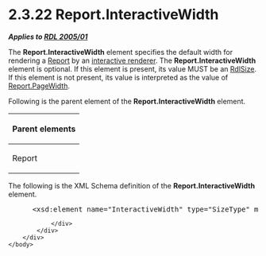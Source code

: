 <html dir="LTR" xmlns:mshelp="http://msdn.microsoft.com/mshelp" xmlns:ddue="http://ddue.schemas.microsoft.com/authoring/2003/5" xmlns:xlink="http://www.w3.org/1999/xlink" xmlns:tool="http://www.microsoft.com/tooltip">
    <head>
        <meta http-equiv="Content-Type" content="text/html; CHARSET=utf-8"></meta>
        <meta name="save" content="history"></meta>
        <title>2.3.22 Report.InteractiveWidth</title>
        <xml>
            <mshelp:toctitle title="2.3.22 Report.InteractiveWidth"></mshelp:toctitle>
            <mshelp:rltitle title="[MS-RDL]: Report.InteractiveWidth"></mshelp:rltitle>
            <mshelp:keyword index="A" term="e229126e-c558-48a9-bfa9-ca7c9f030585"></mshelp:keyword>
            <mshelp:attr name="DCSext.ContentType" value="open specification"></mshelp:attr>
            <mshelp:attr name="AssetID" value="e229126e-c558-48a9-bfa9-ca7c9f030585"></mshelp:attr>
            <mshelp:attr name="TopicType" value="kbRef"></mshelp:attr>
            <mshelp:attr name="DCSext.Title" value="[MS-RDL]: Report.InteractiveWidth" />
        </xml>
    </head>
    <body>
        <div id="header">
            <h1 class="heading">2.3.22 Report.InteractiveWidth</h1>
        </div>
        <div id="mainSection">
            <div id="mainBody">
                <div id="allHistory" class="saveHistory"></div>
                <div id="sectionSection0" class="section" name="collapseableSection">
                    

<p><b><i>Applies to </i></b><a href="3ebe2912-4958-4832-b391-cad1f5e13338.htm"><b><i>RDL 2005/01</i></b></a></p>

<p>The <b>Report.InteractiveWidth</b> element specifies the
default width for rendering a <a href="6bbaafec-020b-406c-b4e7-5e4318b616cb.htm">Report</a> by an <a href="b2482b3f-74ab-4ca8-a9e5-c07955011743.htm#gt_f1920a8e-e7b6-46ad-9698-dd34975a0275">interactive renderer</a>. The <b>Report.InteractiveWidth</b>
element is optional. If this element is present, its value MUST be an <a href="b40c092e-4fe5-4f7b-a0bf-c98df1361c90.htm">RdlSize</a>. If this element
is not present, its value is interpreted as the value of <a href="669db9a6-ccb9-40cf-b399-3e05956dfa61.htm">Report.PageWidth</a>.</p>

<p>Following is the parent element of the <b>Report.InteractiveWidth</b>
element.</p>

<table>
 <thead>
  <tr>
   <th>
   <p>Parent elements</p>
   </th>
  </tr>
 </thead>
 <tr>
  <td>
  <p>Report</p>
  </td>
 </tr>
</table>

<p>The following is the XML Schema definition of the <b>Report.InteractiveWidth</b>
element.</p>

<dl>
<dd>
<div><pre> &lt;xsd:element name=&quot;InteractiveWidth&quot; type=&quot;SizeType&quot; minOccurs=&quot;0&quot; /&gt;
</pre></div>
</dd></dl>


                </div>
            </div>
        </div>
    </body>
</html>